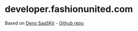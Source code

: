 # developer.fashionunited.com

Based on [Deno SaaSKit](https://deno.com/saaskit) - [Github repo](https://github.com/denoland/saaskit)
